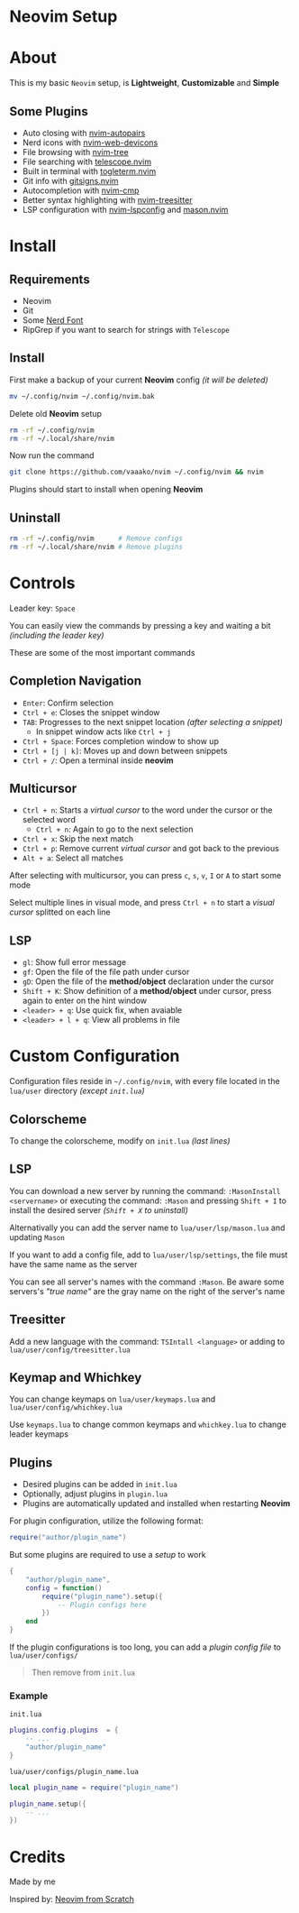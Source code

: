 # Neovim Setup

# About
This is my basic `Neovim` setup, is **Lightweight**, **Customizable** and **Simple**

## Some Plugins
- Auto closing with [nvim-autopairs](https://github.com/windwp/nvim-autopairs)
- Nerd icons with [nvim-web-devicons](https://github.com/nvim-tree/nvim-web-devicons)
- File browsing with [nvim-tree](https://github.com/nvim-tree/nvim-tree.lua)
- File searching with [telescope.nvim](https://github.com/nvim-telescope/telescope.nvim)
- Built in terminal with [togleterm.nvim](https://github.com/akinsho/toggleterm.nvim)
- Git info with [gitsigns.nvim](https://github.com/lewis6991/gitsigns.nvim)
- Autocompletion with [nvim-cmp](https://github.com/hrsh7th/nvim-cmp)
- Better syntax highlighting with [nvim-treesitter](https://github.com/nvim-treesitter/nvim-treesitter)
- LSP configuration with [nvim-lspconfig](https://github.com/neovim/nvim-lspconfig) and [mason.nvim](https://github.com/williamboman/mason.nvim)


# Install
## Requirements
- Neovim
- Git
- Some [Nerd Font](https://www.nerdfonts.com/)
- RipGrep if you want to search for strings with `Telescope`


## Install
First make a backup of your current **Neovim** config *(it will be deleted)*

```sh
mv ~/.config/nvim ~/.config/nvim.bak
```

Delete old **Neovim** setup
```sh
rm -rf ~/.config/nvim
rm -rf ~/.local/share/nvim
```

Now run the command
```sh
git clone https://github.com/vaaako/nvim ~/.config/nvim && nvim
```

Plugins should start to install when opening **Neovim**

## Uninstall
```sh
rm -rf ~/.config/nvim      # Remove configs
rm -rf ~/.local/share/nvim # Remove plugins
```


# Controls
Leader key: `Space`

You can easily view the commands by pressing a key and waiting a bit *(including the leader key)*

These are some of the most important commands

## Completion Navigation
- `Enter`: Confirm selection
- `Ctrl + e`: Closes the snippet window
- `TAB`: Progresses to the next snippet location *(after selecting a snippet)*
	+  In snippet window acts like `Ctrl + j`
- `Ctrl + Space`: Forces completion window to show up
- `Ctrl + [j | k]`: Moves up and down between snippets
- `Ctrl + /`: Open a terminal inside **neovim**

## Multicursor
- `Ctrl + n`: Starts a *virtual cursor* to the word under the cursor or the selected word
    + `Ctrl + n`: Again to go to the next selection
- `Ctrl + x`: Skip the next match
- `Ctrl + p`: Remove current *virtual cursor* and got back to the previous
- `Alt + a`: Select all matches

After selecting with multicursor, you can press `c`, `s`, `v`, `I` or `A` to start some mode

Select multiple lines in visual mode, and press `Ctrl + n` to start a *visual cursor* splitted on each line

## LSP
- `gl`: Show full error message
- `gf`: Open the file of the file path under cursor
- `gD`: Open the file of the **method/object** declaration under the cursor
- `Shift + K`: Show definition of a **method/object** under cursor, press again to enter on the hint window
- `<leader> + q`: Use quick fix, when avaiable
- `<leader> + l + q`: View all problems in file


# Custom Configuration
Configuration files reside in `~/.config/nvim`, with every file located in the `lua/user` directory *(except `init.lua`)*

## Colorscheme
To change the colorscheme, modify on `init.lua` *(last lines)*

## LSP
You can download a new server by running the command: `:MasonInstall <servername>` or executing the command: `:Mason` and pressing `Shift + I` to install the desired server *(`Shift + X` to uninstall)*

Alternativally you can add the server name to `lua/user/lsp/mason.lua` and updating `Mason`

If you want to add a config file, add to `lua/user/lsp/settings`, the file must have the same name as the server

You can see all server's names with the command `:Mason`. Be aware some servers's *"true name"* are the gray name on the right of the server's name

## Treesitter
Add a new language with the command: `TSIntall <language>` or adding to `lua/user/config/treesitter.lua`

## Keymap and Whichkey
You can change keymaps on `lua/user/keymaps.lua` and `lua/user/config/whichkey.lua`

Use `keymaps.lua` to change common keymaps and `whichkey.lua` to change leader keymaps

## Plugins
- Desired plugins can be added in `init.lua`
- Optionally, adjust plugins in `plugin.lua`
- Plugins are automatically updated and installed when restarting **Neovim**


For plugin configuration, utilize the following format:
```lua
require("author/plugin_name")
```

But some plugins are required to use a *setup* to work

```lua
{
	"author/plugin_name",
	config = function()
		require("plugin_name").setup({ 
			-- Plugin configs here
		})
	end
}
```

If the plugin configurations is too long, you can add a *plugin config file* to `lua/user/configs/`

>Then remove from `init.lua`

### Example
`init.lua`
```lua
plugins.config.plugins  = {
	-- ...
	"author/plugin_name"
}
```

`lua/user/configs/plugin_name.lua`
```lua
local plugin_name = require("plugin_name")

plugin_name.setup({
	-- ...
})
```

# Credits
Made by me

Inspired by: [Neovim from Scratch](https://github.com/LunarVim/Neovim-from-scratch/)

